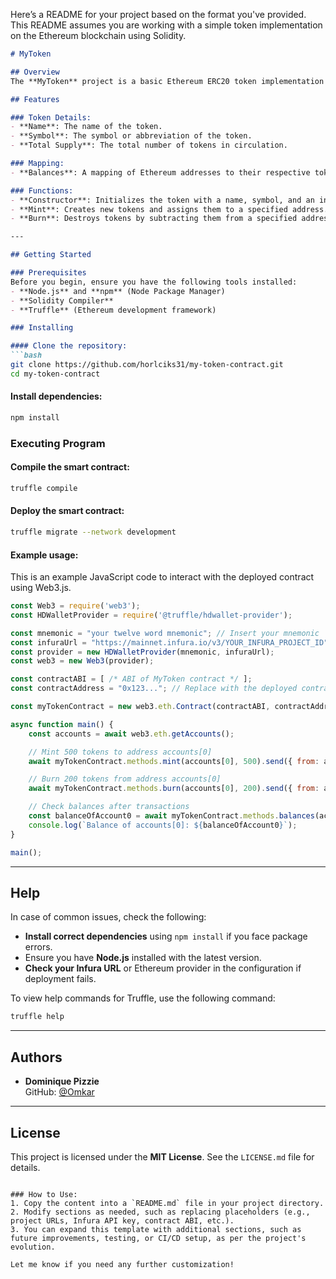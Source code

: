 Here’s a README for your project based on the format you've provided. This README assumes you are working with a simple token implementation on the Ethereum blockchain using Solidity.

```markdown
# MyToken

## Overview
The **MyToken** project is a basic Ethereum ERC20 token implementation written in Solidity. It allows for the creation, minting, and burning of tokens on the Ethereum blockchain. The project showcases a smart contract deployed on the Ethereum network, designed for the management of token balances.

## Features

### Token Details:
- **Name**: The name of the token.
- **Symbol**: The symbol or abbreviation of the token.
- **Total Supply**: The total number of tokens in circulation.

### Mapping:
- **Balances**: A mapping of Ethereum addresses to their respective token balances.

### Functions:
- **Constructor**: Initializes the token with a name, symbol, and an initial total supply.
- **Mint**: Creates new tokens and assigns them to a specified address.
- **Burn**: Destroys tokens by subtracting them from a specified address.

---

## Getting Started

### Prerequisites
Before you begin, ensure you have the following tools installed:
- **Node.js** and **npm** (Node Package Manager)
- **Solidity Compiler**
- **Truffle** (Ethereum development framework)

### Installing

#### Clone the repository:
```bash
git clone https://github.com/horlciks31/my-token-contract.git
cd my-token-contract
```

#### Install dependencies:
```bash
npm install
```

### Executing Program

#### Compile the smart contract:
```bash
truffle compile
```

#### Deploy the smart contract:
```bash
truffle migrate --network development
```

#### Example usage:
This is an example JavaScript code to interact with the deployed contract using Web3.js.

```javascript
const Web3 = require('web3');
const HDWalletProvider = require('@truffle/hdwallet-provider');

const mnemonic = "your twelve word mnemonic"; // Insert your mnemonic
const infuraUrl = "https://mainnet.infura.io/v3/YOUR_INFURA_PROJECT_ID"; // Replace with your Infura project ID
const provider = new HDWalletProvider(mnemonic, infuraUrl);
const web3 = new Web3(provider);

const contractABI = [ /* ABI of MyToken contract */ ]; 
const contractAddress = "0x123..."; // Replace with the deployed contract address

const myTokenContract = new web3.eth.Contract(contractABI, contractAddress);

async function main() {
    const accounts = await web3.eth.getAccounts();

    // Mint 500 tokens to address accounts[0]
    await myTokenContract.methods.mint(accounts[0], 500).send({ from: accounts[0], gas: 500000 });

    // Burn 200 tokens from address accounts[0]
    await myTokenContract.methods.burn(accounts[0], 200).send({ from: accounts[0], gas: 500000 });

    // Check balances after transactions
    const balanceOfAccount0 = await myTokenContract.methods.balances(accounts[0]).call();
    console.log(`Balance of accounts[0]: ${balanceOfAccount0}`);
}

main();
```

---

## Help

In case of common issues, check the following:
- **Install correct dependencies** using `npm install` if you face package errors.
- Ensure you have **Node.js** installed with the latest version.
- **Check your Infura URL** or Ethereum provider in the configuration if deployment fails.

To view help commands for Truffle, use the following command:
```bash
truffle help
```

---

## Authors
- **Dominique Pizzie**  
  GitHub: [@Omkar](https://github.com/Omkar-the-codr)

---

## License
This project is licensed under the **MIT License**. See the `LICENSE.md` file for details.
```

### How to Use:
1. Copy the content into a `README.md` file in your project directory.
2. Modify sections as needed, such as replacing placeholders (e.g., project URLs, Infura API key, contract ABI, etc.).
3. You can expand this template with additional sections, such as future improvements, testing, or CI/CD setup, as per the project's evolution.

Let me know if you need any further customization!

